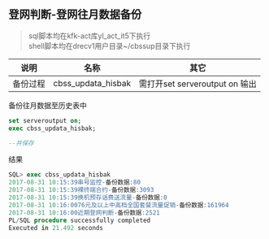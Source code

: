 ## 登网判断-登网往月数据备份

> sql脚本均在kfk-act库yl\_act\_it5下执行  
> shell脚本均在drecv1用户目录~/cbssup目录下执行

| 说明 | 名称 | 其它 |
| :---: | :---: | :---: |
| 备份过程 | cbss\_updata\_hisbak | 需打开set serveroutput on 输出 |

备份往月数据至历史表中

```sql
set serveroutput on;
exec cbss_updata_hisbak;

--并保存
```

结果

```sql
SQL> exec cbss_updata_hisbak
2017-08-31 10:15:39串号监控-备份数据:80
2017-08-31 10:15:39裸终端合约-备份数据:3093
2017-08-31 10:15:39换机预存话费送流量-备份数据:0
2017-08-31 10:16:0076元及以上中高档全国套餐流量促销-备份数据:161964
2017-08-31 10:16:00近期登网判断-备份数据:2521
PL/SQL procedure successfully completed
Executed in 21.492 seconds
```



